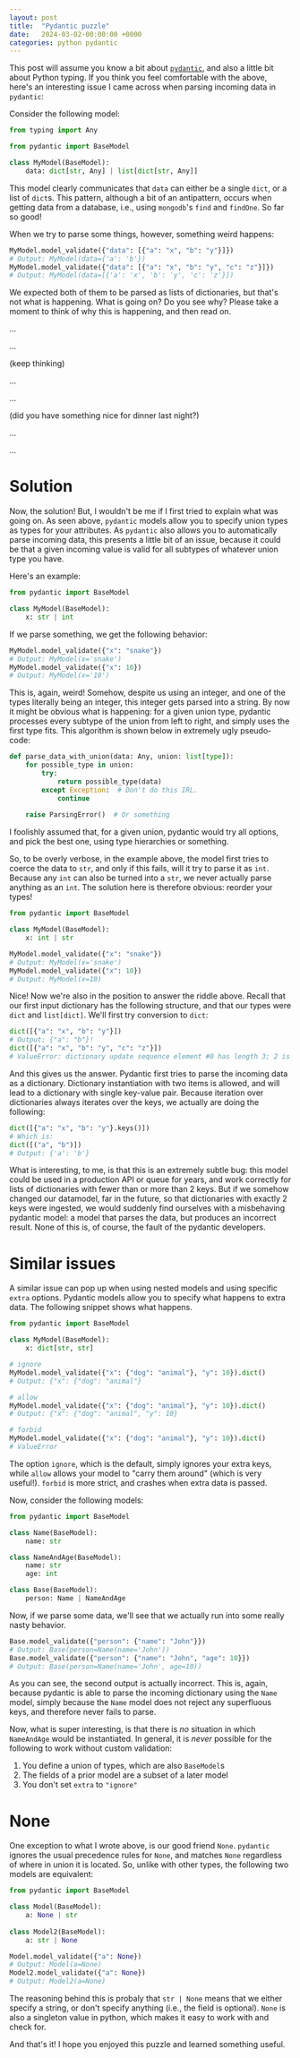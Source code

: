 ```yaml
---
layout: post
title:  "Pydantic puzzle"
date:   2024-03-02-00:00:00 +0000
categories: python pydantic
---
```


This post will assume you know a bit about [`pydantic`](https://pydantic.dev/), and also a little bit about Python typing. If you think you feel comfortable with the above, here's an interesting issue I came across when parsing incoming data in `pydantic`:

Consider the following model:

```python
from typing import Any

from pydantic import BaseModel

class MyModel(BaseModel):
    data: dict[str, Any] | list[dict[str, Any]]

```

This model clearly communicates that `data` can either be a single `dict`, or a list of `dict`s. This pattern, although a bit of an antipattern, occurs when getting data from a database, i.e., using `mongodb`'s `find` and `findOne`. So far so good!

When we try to parse some things, however, something weird happens:

```python
MyModel.model_validate({"data": [{"a": "x", "b": "y"}]})
# Output: MyModel(data={'a': 'b'})
MyModel.model_validate({"data": [{"a": "x", "b": "y", "c": "z"}]})
# Output: MyModel(data=[{'a': 'x', 'b': 'y', 'c': 'z'}])
```

We expected both of them to be parsed as lists of dictionaries, but that's not what is happening. What is going on? Do you see why? Please take a moment to think of why this is happening, and then read on.

...

...

(keep thinking)

...

...

(did you have something nice for dinner last night?)

...

...

# Solution

Now, the solution! But, I wouldn't be me if I first tried to explain what was going on. As seen above, `pydantic` models allow you to specify union types as types for your attributes. As `pydantic` also allows you to automatically parse incoming data, this presents a little bit of an issue, because it could be that a given incoming value is valid for all subtypes of whatever union type you have.

Here's an example:

```python
from pydantic import BaseModel

class MyModel(BaseModel):
    x: str | int

```

If we parse something, we get the following behavior:

```python
MyModel.model_validate({"x": "snake"})
# Output: MyModel(x='snake')
MyModel.model_validate({"x": 10})
# Output: MyModel(x='10')

```

This is, again, weird! Somehow, despite us using an integer, and one of the types literally being an integer, this integer gets parsed into a string. By now it might be obvious what is happening: for a given union type, pydantic processes every subtype of the union from left to right, and simply uses the first type fits. This algorithm is shown below in extremely ugly pseudo-code:

```python
def parse_data_with_union(data: Any, union: list[type]):
    for possible_type in union:
        try:
            return possible_type(data)
        except Exception:  # Don't do this IRL.
            continue
    
    raise ParsingError()  # Or something

```

I foolishly assumed that, for a given union, pydantic would try all options, and pick the best one, using type hierarchies or something. 

So, to be overly verbose, in the example above, the model first tries to coerce the data to `str`, and only if this fails, will it try to parse it as `int`. Because any `int` can also be turned into a `str`, we never actually parse anything as an `int`. The solution here is therefore obvious: reorder your types! 

```python
from pydantic import BaseModel

class MyModel(BaseModel):
    x: int | str

MyModel.model_validate({"x": "snake"})
# Output: MyModel(x='snake')
MyModel.model_validate({"x": 10})
# Output: MyModel(x=10)

```

Nice! Now we're also in the position to answer the riddle above. Recall that our first input dictionary has the following structure, and that our types were `dict` and `list[dict]`. We'll first try conversion to `dict`:

```python
dict([{"a": "x", "b": "y"}])
# Output: {"a": "b"}!
dict([{"a": "x", "b": "y", "c": "z"}])
# ValueError: dictionary update sequence element #0 has length 3; 2 is required

```

And this gives us the answer. Pydantic first tries to parse the incoming data as a dictionary. Dictionary instantiation with two items is allowed, and will lead to a dictionary with single key-value pair. Because iteration over dictionaries always iterates over the keys, we actually are doing the following:

```python
dict([{"a": "x", "b": "y"}.keys()])
# Which is:
dict([("a", "b")])
# Output: {'a': 'b'}

```

What is interesting, to me, is that this is an extremely subtle bug: this model could be used in a production API or queue for years, and work correctly for lists of dictionaries with fewer than or more than 2 keys. But if we somehow changed our datamodel, far in the future, so that dictionaries with exactly 2 keys were ingested, we would suddenly find ourselves with a misbehaving pydantic model: a model that parses the data, but produces an incorrect result. None of this is, of course, the fault of the pydantic developers. 

# Similar issues

A similar issue can pop up when using nested models and using specific `extra` options. Pydantic models allow you to specify what happens to extra data. The following snippet shows what happens.

```python
from pydantic import BaseModel

class MyModel(BaseModel):
    x: dict[str, str]

# ignore
MyModel.model_validate({"x": {"dog": "animal"}, "y": 10}).dict()
# Output: {"x": {"dog": "animal"}

# allow
MyModel.model_validate({"x": {"dog": "animal"}, "y": 10}).dict()
# Output: {"x": {"dog": "animal", "y": 10}

# forbid
MyModel.model_validate({"x": {"dog": "animal"}, "y": 10}).dict()
# ValueError

```

The option `ignore`, which is the default, simply ignores your extra keys, while `allow` allows your model to "carry them around" (which is very useful!). `forbid` is more strict, and crashes when extra data is passed.

Now, consider the following models:

```python
from pydantic import BaseModel

class Name(BaseModel):
    name: str

class NameAndAge(BaseModel):
    name: str
    age: int

class Base(BaseModel):
    person: Name | NameAndAge

```

Now, if we parse some data, we'll see that we actually run into some really nasty behavior.

```python
Base.model_validate({"person": {"name": "John"}})
# Output: Base(person=Name(name='John'))
Base.model_validate({"person": {"name": "John", "age": 10}})
# Output: Base(person=Name(name='John', age=10))

```

As you can see, the second output is actually incorrect. This is, again, because pydantic is able to parse the incoming dictionary using the `Name` model, simply because the `Name` model does not reject any superfluous keys, and therefore never fails to parse. 

Now, what is super interesting, is that there is _no_ situation in which `NameAndAge` would be instantiated. In general, it is _never_ possible for the following to work without custom validation:

1. You define a union of types, which are also `BaseModel`s
2. The fields of a prior model are a subset of a later model
3. You don't set `extra` to `"ignore"`

# None

One exception to what I wrote above, is our good friend `None`. `pydantic` ignores the usual precedence rules for `None`, and matches `None` regardless of where in union it is located. So, unlike with other types, the following two models are equivalent:

```python
from pydantic import BaseModel

class Model(BaseModel):
    a: None | str
    
class Model2(BaseModel):
    a: str | None

Model.model_validate({"a": None})
# Output: Model(a=None)
Model2.model_validate({"a": None})
# Output: Model2(a=None)

```

The reasoning behind this is probaly that `str | None` means that we either specify a string, or don't specify anything (i.e., the field is optional). `None` is also a singleton value in python, which makes it easy to work with and check for.

And that's it! I hope you enjoyed this puzzle and learned something useful.